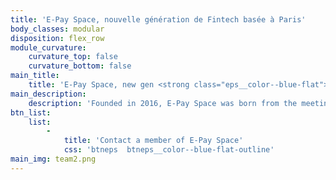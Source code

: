 ```yaml
---
title: 'E-Pay Space, nouvelle génération de Fintech basée à Paris'
body_classes: modular
disposition: flex_row
module_curvature:
    curvature_top: false
    curvature_bottom: false
main_title:
    title: 'E-Pay Space, new gen <strong class="eps__color--blue-flat">Fintech</strong> based in Paris'
main_description:
    description: 'Founded in 2016, E-Pay Space was born from the meeting of two pioneers of the FinTech universe who, after several years developing payment solutions in France and abroad, decided to combine their experiences to realize their dream: to become the only cutting-edge structure capable of aggregating tailor-made payment and financial management solutions connected to an adaptive and proprietary network. E-Pay Space then becomes THE French FinTech which revolutionizes your concept of payment. Today we occupy a unique place in the industry of virtualized payment solutions. Based in Paris, we are at the hub of a new growing market.'
btn_list:
    list:
        -
            title: 'Contact a member of E-Pay Space'
            css: 'btneps  btneps__color--blue-flat-outline'
main_img: team2.png
---
```


